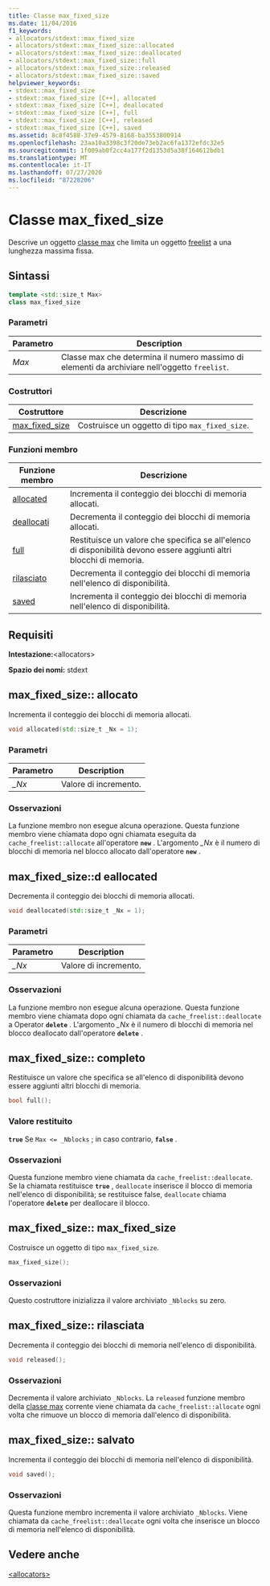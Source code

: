 ```yaml
---
title: Classe max_fixed_size
ms.date: 11/04/2016
f1_keywords:
- allocators/stdext::max_fixed_size
- allocators/stdext::max_fixed_size::allocated
- allocators/stdext::max_fixed_size::deallocated
- allocators/stdext::max_fixed_size::full
- allocators/stdext::max_fixed_size::released
- allocators/stdext::max_fixed_size::saved
helpviewer_keywords:
- stdext::max_fixed_size
- stdext::max_fixed_size [C++], allocated
- stdext::max_fixed_size [C++], deallocated
- stdext::max_fixed_size [C++], full
- stdext::max_fixed_size [C++], released
- stdext::max_fixed_size [C++], saved
ms.assetid: 8c8f4588-37e9-4579-8168-ba3553800914
ms.openlocfilehash: 23aa10a3398c3f20de73eb2ac6fa1372efdc32e5
ms.sourcegitcommit: 1f009ab0f2cc4a177f2d1353d5a38f164612bdb1
ms.translationtype: MT
ms.contentlocale: it-IT
ms.lasthandoff: 07/27/2020
ms.locfileid: "87228206"
---
```

# <a name="max_fixed_size-class"></a>Classe max_fixed_size

Descrive un oggetto [classe max](../standard-library/allocators-header.md) che limita un oggetto [freelist](../standard-library/freelist-class.md) a una lunghezza massima fissa.

## <a name="syntax"></a>Sintassi

```cpp
template <std::size_t Max>
class max_fixed_size
```

### <a name="parameters"></a>Parametri

|Parametro|Description|
|---------------|-----------------|
|*Max*|Classe max che determina il numero massimo di elementi da archiviare nell'oggetto `freelist`.|

### <a name="constructors"></a>Costruttori

|Costruttore|Descrizione|
|-|-|
|[max_fixed_size](#max_fixed_size)|Costruisce un oggetto di tipo `max_fixed_size`.|

### <a name="member-functions"></a>Funzioni membro

|Funzione membro|Descrizione|
|-|-|
|[allocated](#allocated)|Incrementa il conteggio dei blocchi di memoria allocati.|
|[deallocati](#deallocated)|Decrementa il conteggio dei blocchi di memoria allocati.|
|[full](#full)|Restituisce un valore che specifica se all'elenco di disponibilità devono essere aggiunti altri blocchi di memoria.|
|[rilasciato](#released)|Decrementa il conteggio dei blocchi di memoria nell'elenco di disponibilità.|
|[saved](#saved)|Incrementa il conteggio dei blocchi di memoria nell'elenco di disponibilità.|

## <a name="requirements"></a>Requisiti

**Intestazione:**\<allocators>

**Spazio dei nomi:** stdext

## <a name="max_fixed_sizeallocated"></a><a name="allocated"></a>max_fixed_size:: allocato

Incrementa il conteggio dei blocchi di memoria allocati.

```cpp
void allocated(std::size_t _Nx = 1);
```

### <a name="parameters"></a>Parametri

|Parametro|Description|
|---------------|-----------------|
|*_Nx*|Valore di incremento.|

### <a name="remarks"></a>Osservazioni

La funzione membro non esegue alcuna operazione. Questa funzione membro viene chiamata dopo ogni chiamata eseguita da `cache_freelist::allocate` all'operatore **`new`** . L'argomento *_Nx* è il numero di blocchi di memoria nel blocco allocato dall'operatore **`new`** .

## <a name="max_fixed_sizedeallocated"></a><a name="deallocated"></a>max_fixed_size::d eallocated

Decrementa il conteggio dei blocchi di memoria allocati.

```cpp
void deallocated(std::size_t _Nx = 1);
```

### <a name="parameters"></a>Parametri

|Parametro|Description|
|---------------|-----------------|
|*_Nx*|Valore di incremento.|

### <a name="remarks"></a>Osservazioni

La funzione membro non esegue alcuna operazione. Questa funzione membro viene chiamata dopo ogni chiamata da `cache_freelist::deallocate` a Operator **`delete`** . L'argomento *_Nx* è il numero di blocchi di memoria nel blocco deallocato dall'operatore **`delete`** .

## <a name="max_fixed_sizefull"></a><a name="full"></a>max_fixed_size:: completo

Restituisce un valore che specifica se all'elenco di disponibilità devono essere aggiunti altri blocchi di memoria.

```cpp
bool full();
```

### <a name="return-value"></a>Valore restituito

**`true`** Se `Max <= _Nblocks` ; in caso contrario, **`false`** .

### <a name="remarks"></a>Osservazioni

Questa funzione membro viene chiamata da `cache_freelist::deallocate`. Se la chiamata restituisce **`true`** , `deallocate` inserisce il blocco di memoria nell'elenco di disponibilità; se restituisce false, `deallocate` chiama l'operatore **`delete`** per deallocare il blocco.

## <a name="max_fixed_sizemax_fixed_size"></a><a name="max_fixed_size"></a>max_fixed_size:: max_fixed_size

Costruisce un oggetto di tipo `max_fixed_size`.

```cpp
max_fixed_size();
```

### <a name="remarks"></a>Osservazioni

Questo costruttore inizializza il valore archiviato `_Nblocks` su zero.

## <a name="max_fixed_sizereleased"></a><a name="released"></a>max_fixed_size:: rilasciata

Decrementa il conteggio dei blocchi di memoria nell'elenco di disponibilità.

```cpp
void released();
```

### <a name="remarks"></a>Osservazioni

Decrementa il valore archiviato `_Nblocks`. La `released` funzione membro della [classe max](../standard-library/allocators-header.md) corrente viene chiamata da `cache_freelist::allocate` ogni volta che rimuove un blocco di memoria dall'elenco di disponibilità.

## <a name="max_fixed_sizesaved"></a><a name="saved"></a>max_fixed_size:: salvato

Incrementa il conteggio dei blocchi di memoria nell'elenco di disponibilità.

```cpp
void saved();
```

### <a name="remarks"></a>Osservazioni

Questa funzione membro incrementa il valore archiviato `_Nblocks`. Viene chiamata da `cache_freelist::deallocate` ogni volta che inserisce un blocco di memoria nell'elenco di disponibilità.

## <a name="see-also"></a>Vedere anche

[\<allocators>](../standard-library/allocators-header.md)
